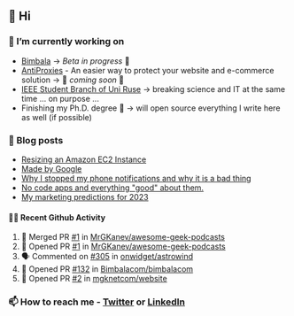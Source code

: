## 👋 Hi

### 🔭 I’m currently working on
- [Bimbala](https://bimbala.com/) -> *Beta in progress* 🚀
- [AntiProxies](https://antiproxies.com/) - An easier way to protect your website and e-commerce solution -> 🚀 *coming soon* 🚀
- [IEEE Student Branch of Uni Ruse](https://github.com/IEEE-Student-Branch-of-Uni-Ruse) -> breaking science and IT at the same time ... on purpose ...
- Finishing my Ph.D. degree 🤔 -> will open source everything I write here as well (if possible)

### 📖 Blog posts
<!-- BLOG-POST-LIST:START -->
- [Resizing an Amazon EC2 Instance](https://mrgkanev.eu/posts/resizing-an-amazon-ec2-instance/)
- [Made by Google](https://mrgkanev.eu/posts/made-by-google/)
- [Why I stopped my phone notifications and why it is a bad thing](https://mrgkanev.eu/posts/why-i-stopped-my-phone-notifications/)
- [No code apps and everything &quot;good&quot; about them.](https://mrgkanev.eu/posts/no-code-apps-and-everything-good-about-them/)
- [My marketing predictions for 2023](https://mrgkanev.eu/posts/my-marketing-predictions-for-2023/)
<!-- BLOG-POST-LIST:END -->

#### 🧑‍💻 Recent Github Activity

<!--START_SECTION:activity-->
1. 🎉 Merged PR [#1](https://github.com/MrGKanev/awesome-geek-podcasts/pull/1) in [MrGKanev/awesome-geek-podcasts](https://github.com/MrGKanev/awesome-geek-podcasts)
2. 💪 Opened PR [#1](https://github.com/MrGKanev/awesome-geek-podcasts/pull/1) in [MrGKanev/awesome-geek-podcasts](https://github.com/MrGKanev/awesome-geek-podcasts)
3. 🗣 Commented on [#305](https://github.com/onwidget/astrowind/pull/305#issuecomment-1837389537) in [onwidget/astrowind](https://github.com/onwidget/astrowind)
4. 💪 Opened PR [#132](https://github.com/Bimbalacom/bimbalacom/pull/132) in [Bimbalacom/bimbalacom](https://github.com/Bimbalacom/bimbalacom)
5. 💪 Opened PR [#2](https://github.com/mgknetcom/website/pull/2) in [mgknetcom/website](https://github.com/mgknetcom/website)
<!--END_SECTION:activity-->


### 📫 How to reach me - [Twitter](https://twitter.com/mrgkanev) or [LinkedIn](https://www.linkedin.com/in/mrgkanev) 
